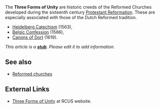 The **Three Forms of Unity** are historic creeds of the Reformed
Churches developed during the sixteenth century
[Protestant Reformation](Protestant_Reformation "Protestant Reformation").
These are especially associated with those of the Dutch Reformed
tradition.

-   [Heidelberg Catechism](Heidelberg_Catechism "Heidelberg Catechism")
    (1563),
-   [Belgic Confession](Belgic_Confession "Belgic Confession")
    (1566),
-   [Canons of Dort](Canons_of_Dort "Canons of Dort") (1619).

*This article is a **[stub](http://www.theopedia.com/Category:Theopedia_stubs "Category:Theopedia stubs")**. Please edit it to add information.*
## See also

-   [Reformed churches](Reformed_churches "Reformed churches")

## External Links

-   [Three Forms of Unity](http://www.rcus.org/index.php/doctrine/standards/172-three-forms)
    at RCUS website.




